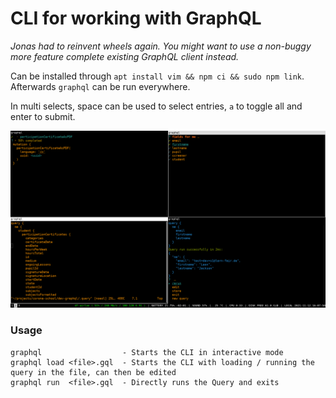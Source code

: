 # CLI for working with GraphQL

_Jonas had to reinvent wheels again. You might want to use a non-buggy more feature complete existing GraphQL client instead._

Can be installed through `apt install vim && npm ci && sudo npm link`. Afterwards `graphql` can be run everywhere.

In multi selects, space can be used to select entries, `a` to toggle all and enter to submit. 

![Examples](./examples.png)

### Usage

```
graphql                  - Starts the CLI in interactive mode
graphql load <file>.gql  - Starts the CLI with loading / running the query in the file, can then be edited
graphql run  <file>.gql  - Directly runs the Query and exits
```